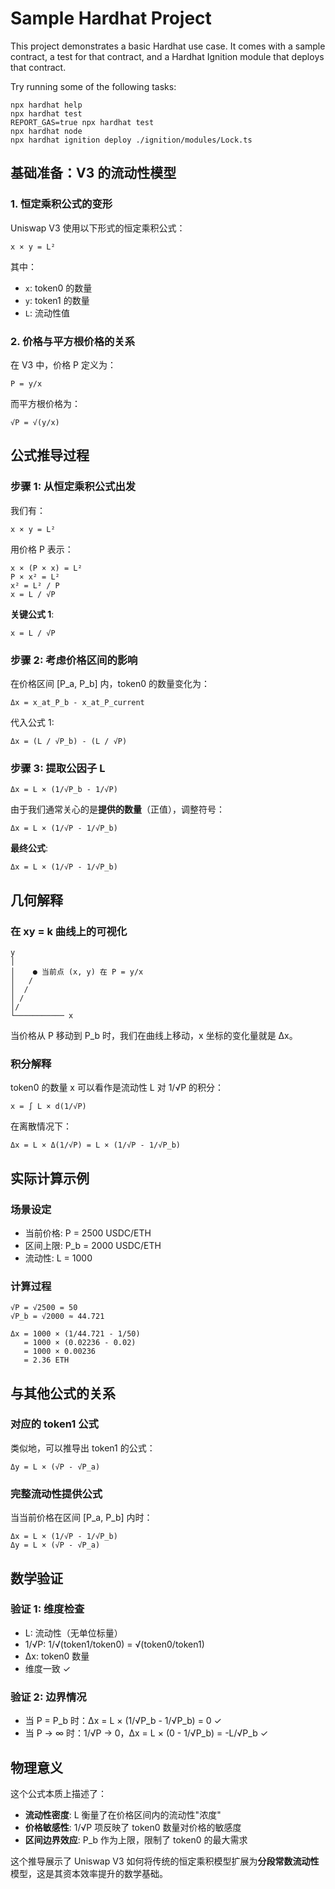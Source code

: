 # Sample Hardhat Project

This project demonstrates a basic Hardhat use case. It comes with a sample contract, a test for that contract, and a Hardhat Ignition module that deploys that contract.

Try running some of the following tasks:

```shell
npx hardhat help
npx hardhat test
REPORT_GAS=true npx hardhat test
npx hardhat node
npx hardhat ignition deploy ./ignition/modules/Lock.ts
```

## 基础准备：V3 的流动性模型

### 1. 恒定乘积公式的变形
Uniswap V3 使用以下形式的恒定乘积公式：
```
x × y = L²
```
其中：
- `x`: token0 的数量
- `y`: token1 的数量  
- `L`: 流动性值

### 2. 价格与平方根价格的关系
在 V3 中，价格 P 定义为：
```
P = y/x
```
而平方根价格为：
```
√P = √(y/x)
```

## 公式推导过程

### 步骤 1: 从恒定乘积公式出发

我们有：
```
x × y = L²
```

用价格 P 表示：
```
x × (P × x) = L²
P × x² = L²
x² = L² / P
x = L / √P
```

**关键公式 1**:
```
x = L / √P
```

### 步骤 2: 考虑价格区间的影响

在价格区间 [P_a, P_b] 内，token0 的数量变化为：
```
Δx = x_at_P_b - x_at_P_current
```

代入公式 1:
```
Δx = (L / √P_b) - (L / √P)
```

### 步骤 3: 提取公因子 L

```
Δx = L × (1/√P_b - 1/√P)
```

由于我们通常关心的是**提供的数量**（正值），调整符号：
```
Δx = L × (1/√P - 1/√P_b)
```

**最终公式**:
```
Δx = L × (1/√P - 1/√P_b)
```

## 几何解释

### 在 xy = k 曲线上的可视化

```
y
│
│    ● 当前点 (x, y) 在 P = y/x
│   /
│  /
│ / 
│/ 
└─────────── x
```

当价格从 P 移动到 P_b 时，我们在曲线上移动，x 坐标的变化量就是 Δx。

### 积分解释

token0 的数量 x 可以看作是流动性 L 对 1/√P 的积分：

```
x = ∫ L × d(1/√P)
```

在离散情况下：
```
Δx = L × Δ(1/√P) = L × (1/√P - 1/√P_b)
```

## 实际计算示例

### 场景设定
- 当前价格: P = 2500 USDC/ETH
- 区间上限: P_b = 2000 USDC/ETH  
- 流动性: L = 1000

### 计算过程
```
√P = √2500 = 50
√P_b = √2000 ≈ 44.721

Δx = 1000 × (1/44.721 - 1/50)
   = 1000 × (0.02236 - 0.02)
   = 1000 × 0.00236
   = 2.36 ETH
```

## 与其他公式的关系

### 对应的 token1 公式
类似地，可以推导出 token1 的公式：
```
Δy = L × (√P - √P_a)
```

### 完整流动性提供公式
当当前价格在区间 [P_a, P_b] 内时：
```
Δx = L × (1/√P - 1/√P_b)
Δy = L × (√P - √P_a)
```

## 数学验证

### 验证 1: 维度检查
- L: 流动性（无单位标量）
- 1/√P: 1/√(token1/token0) = √(token0/token1)
- Δx: token0 数量
- 维度一致 ✓

### 验证 2: 边界情况
- 当 P = P_b 时：Δx = L × (1/√P_b - 1/√P_b) = 0 ✓
- 当 P → ∞ 时：1/√P → 0，Δx = L × (0 - 1/√P_b) = -L/√P_b ✓

## 物理意义

这个公式本质上描述了：
- **流动性密度**: L 衡量了在价格区间内的流动性"浓度"
- **价格敏感性**: 1/√P 项反映了 token0 数量对价格的敏感度
- **区间边界效应**: P_b 作为上限，限制了 token0 的最大需求

这个推导展示了 Uniswap V3 如何将传统的恒定乘积模型扩展为**分段常数流动性**模型，这是其资本效率提升的数学基础。